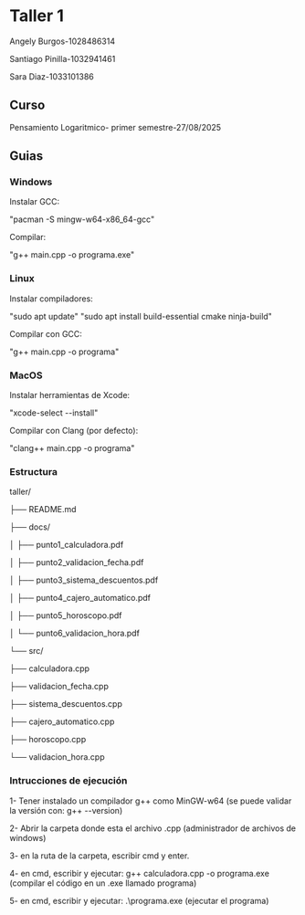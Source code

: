 # Taller 1

Angely Burgos-1028486314

Santiago Pinilla-1032941461

Sara Diaz-1033101386

## Curso

Pensamiento Logaritmico- primer semestre-27/08/2025

## Guias
### Windows
Instalar GCC:

"pacman -S mingw-w64-x86_64-gcc"

Compilar:

"g++ main.cpp -o programa.exe"
### Linux

Instalar compiladores:

"sudo apt update"
"sudo apt install build-essential cmake ninja-build"


Compilar con GCC:

"g++ main.cpp -o programa"

### MacOS
Instalar herramientas de Xcode:

"xcode-select --install"


Compilar con Clang (por defecto):

"clang++ main.cpp -o programa"

### Estructura

taller/

├── README.md

├── docs/

│ ├── punto1_calculadora.pdf

│ ├── punto2_validacion_fecha.pdf

│ ├── punto3_sistema_descuentos.pdf

│ ├── punto4_cajero_automatico.pdf

│ ├── punto5_horoscopo.pdf

│ └── punto6_validacion_hora.pdf

└── src/

 ├── calculadora.cpp
 
 ├── validacion_fecha.cpp
 
 ├── sistema_descuentos.cpp
 
 ├── cajero_automatico.cpp
 
 ├── horoscopo.cpp
 
 └── validacion_hora.cpp

 ### Intrucciones de ejecución
 
 1- Tener instalado un compilador g++ como MinGW-w64 (se puede validar la versión con: g++ --version)
 
 2- Abrir la carpeta donde esta el archivo .cpp (administrador de archivos de windows)

3- en la ruta de la carpeta, escribir cmd y enter.

4- en cmd, escribir y ejecutar: 
g++ calculadora.cpp -o programa.exe
(compilar el código en un .exe llamado programa)

5- en cmd, escribir y ejecutar:
.\programa.exe
(ejecutar el programa)


